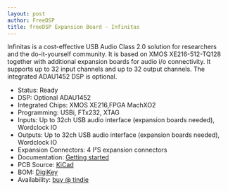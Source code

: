 ```yaml
---
layout: post
author: FreeDSP
title: freeDSP Expansion Board - Infinitas
---
```


Infinitas is a cost-effective USB Audio Class 2.0 solution for researchers and the do-it-yourself community. It is based on XMOS XE216-512-TQ128 together with additional expansion boards for audio i/o connectivity. It supports up to 32 input channels and up to 32 output channels. The integrated ADAU1452 DSP is optional.&nbsp;

<ul>
<li>Status: Ready</li>
<li>DSP: Optional ADAU1452</li>
<li>Integrated Chips: XMOS XE216,FPGA MachXO2</li>
<li>Programming: USBi, FTx232, XTAG</li>
<li>Inputs: Up to 32ch USB audio interface (expansion boards needed), Wordclock IO</li>
<li>Outputs: Up to 32ch USB audio interface (expansion boards needed), Wordclock IO</li>
<li>Expansion Connectors: 4 I&sup2;S expansion connectors</li>
<li>Documentation: <a href="https://github.com/freeDSP/freeDSP-INFINITAS/blob/master/DOCUMENTATION/GettingStarted.pdf" target="_blank" rel="noopener">Getting started</a></li>
<li>PCB Source: <a href="https://github.com/freeDSP/freeDSP-INFINITAS" target="_blank" rel="noopener">KiCad</a></li>
<li>BOM: <a href="https://www.digikey.de/short/j0q0mm" target="_blank" rel="noopener">DigiKey</a></li>
<li>Availability: <a href="https://www.tindie.com/products/auverdion/freedsp-infinitas/" target="_blank" rel="noopener">buy @ tindie</a></li>
</ul>
